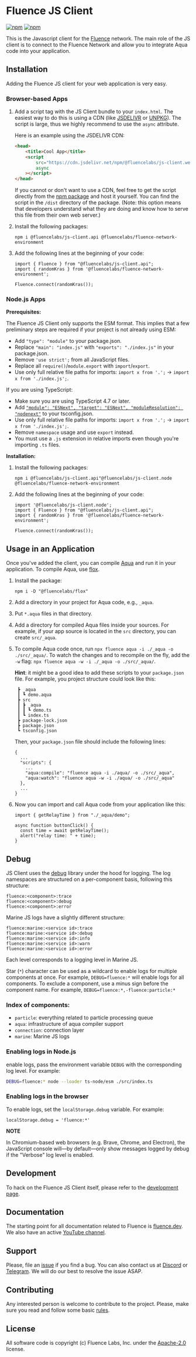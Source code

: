 # Fluence JS Client

[![npm](https://img.shields.io/npm/v/@fluencelabs/js-client.api?label=@fluencelabs/js-client.api)](https://www.npmjs.com/package/@fluencelabs/js-client.api)
[![npm](https://img.shields.io/npm/v/@fluencelabs/js-client.web.standalone?label=@fluencelabs/js-client.web.standalone)](https://www.npmjs.com/package/@fluencelabs/js-client.web.standalone)

This is the Javascript client for the [Fluence](https://fluence.network) network. The main role of the JS client is to connect to the Fluence Network and allow you to integrate Aqua code into your application.

## Installation

Adding the Fluence JS client for your web application is very easy.

### Browser-based Apps

1. Add a script tag with the JS Client bundle to your `index.html`. The easiest way to do this is using a CDN (like [JSDELIVR](https://www.jsdelivr.com/) or [UNPKG](https://unpkg.com/)). The script is large, thus we highly recommend to use the `async` attribute.

    Here is an example using the JSDELIVR CDN:

    ```html
    <head>
        <title>Cool App</title>
        <script
            src="https://cdn.jsdelivr.net/npm/@fluencelabs/js-client.web.standalone@0.13.3/dist/js-client.min.js"
            async
        ></script>
    </head>
    ```

    If you cannot or don't want to use a CDN, feel free to get the script directly from the [npm package](https://www.npmjs.com/package/@fluencelabs/js-client.web.standalone) and host it yourself. You can find the script in the `/dist` directory of the package. (Note: this option means that developers understand what they are doing and know how to serve this file from their own web server.)

2. Install the following packages:

    ```
    npm i @fluencelabs/js-client.api @fluencelabs/fluence-network-environment
    ```

3. Add the following lines at the beginning of your code:

    ```
    import { Fluence } from "@fluencelabs/js-client.api";
    import { randomKras } from '@fluencelabs/fluence-network-environment';

    Fluence.connect(randomKras());
    ```

### Node.js Apps

**Prerequisites:**

The Fluence JS Client only supports the ESM format. This implies that a few preliminary steps are required if your project is not already using ESM:

-   Add `"type": "module"` to your package.json.
-   Replace `"main": "index.js"` with `"exports": "./index.js"` in your package.json.
-   Remove `'use strict';` from all JavaScript files.
-   Replace all `require()`/`module.export` with `import`/`export`.
-   Use only full relative file paths for imports: `import x from '.';` → `import x from './index.js';`.

If you are using TypeScript:

-   Make sure you are using TypeScript 4.7 or later.
-   Add [`"module": "ESNext", "target": "ESNext", "moduleResolution": "nodenext"`](https://www.typescriptlang.org/tsconfig#module) to your tsconfig.json.
-   Use only full relative file paths for imports: `import x from '.';` → `import x from './index.js';`.
-   Remove `namespace` usage and use `export` instead.
-   You must use a `.js` extension in relative imports even though you're importing `.ts` files.

**Installation:**

1. Install the following packages:

    ```
    npm i @fluencelabs/js-client.api"@fluencelabs/js-client.node @fluencelabs/fluence-network-environment
    ```

2. Add the following lines at the beginning of your code:

    ```
    import '@fluencelabs/js-client.node';
    import { Fluence } from "@fluencelabs/js-client.api";
    import { randomKras } from '@fluencelabs/fluence-network-environment';

    Fluence.connect(randomKras());
    ```

## Usage in an Application

Once you've added the client, you can compile [Aqua](https://github.com/fluencelabs/aqua) and run it in your application. To compile Aqua, use [flox](https://github.com/fluencelabs/flox).

1. Install the package:

    ```
    npm i -D "@fluencelabs/flox"
    ```

2. Add a directory in your project for Aqua code, e.g., `_aqua`.

3. Put `*.aqua` files in that directory.

4. Add a directory for compiled Aqua files inside your sources. For example, if your app source is located in the `src` directory, you can create `src/_aqua`.

5. To compile Aqua code once, run `npx fluence aqua -i ./_aqua -o ./src/_aqua/`. To watch the changes and to recompile on the fly, add the `-w` flag: `npx fluence aqua -w -i ./_aqua -o ./src/_aqua/`.

    **Hint**: it might be a good idea to add these scripts to your `package.json` file.
    For example, you project structure could look like this:

    ```
     ┣ _aqua
     ┃ ┗ demo.aqua
     ┣ src
     ┃ ┣ _aqua
     ┃ ┃ ┗ demo.ts
     ┃ ┗ index.ts
     ┣ package-lock.json
     ┣ package.json
     ┗ tsconfig.json
    ```

    Then, your `package.json` file should include the following lines:

    ```
    {
      ...
      "scripts": {
        ...
        "aqua:compile": "fluence aqua -i ./aqua/ -o ./src/_aqua",
        "aqua:watch": "fluence aqua -w -i ./aqua/ -o ./src/_aqua"
      },
      ...
    }
    ```

6. Now you can import and call Aqua code from your application like
   this:

    ```
    import { getRelayTime } from "./_aqua/demo";

    async function buttonClick() {
      const time = await getRelayTime();
      alert("relay time: " + time);
    }
    ```

## Debug

JS Client uses the [debug](https://github.com/debug-js/debug) library under the hood for logging. The log namespaces are structured on a per-component basis, following this structure:

```
fluence:<component>:trace
fluence:<component>:debug
fluence:<component>:error
```

Marine JS logs have a slightly different structure:

```
fluence:marine:<service id>:trace
fluence:marine:<service id>:debug
fluence:marine:<service id>:info
fluence:marine:<service id>:warn
fluence:marine:<service id>:error
```

Each level corresponds to a logging level in Marine JS.

Star (`*`) character can be used as a wildcard to enable logs for multiple components at once. For example, `DEBUG=fluence:*` will enable logs for all components. To exclude a component, use a minus sign before the component name. For example, `DEBUG=fluence:*,-fluence:particle:*`

### Index of components:

-   `particle`: everything related to particle processing queue
-   `aqua`: infrastructure of aqua compiler support
-   `connection`: connection layer
-   `marine`: Marine JS logs

### Enabling logs in Node.js

enable logs, pass the environment variable `DEBUG` with the corresponding log level. For example:

```sh
DEBUG=fluence:* node --loader ts-node/esm ./src/index.ts
```

### Enabling logs in the browser

To enable logs, set the `localStorage.debug` variable. For example:

```
localStorage.debug = 'fluence:*'
```

**NOTE**

In Chromium-based web browsers (e.g. Brave, Chrome, and Electron), the JavaScript console will—by default—only show messages logged by debug if the "Verbose" log level is enabled.

## Development

To hack on the Fluence JS Client itself, please refer to the [development page](./DEVELOPING.md).

## Documentation

The starting point for all documentation related to Fluence is
[fluence.dev](https://fluence.dev/). We also have an active [YouTube channel](https://www.youtube.com/@fluencelabs).

## Support

Please, file an [issue](https://github.com/fluencelabs/js-client/issues) if you find a bug. You can also contact us at [Discord](https://discord.com/invite/5qSnPZKh7u) or [Telegram](https://t.me/fluence_project). We will do our best to resolve the issue ASAP.

## Contributing

Any interested person is welcome to contribute to the project. Please, make sure you read and follow some basic [rules](./CONTRIBUTING.md).

## License

All software code is copyright (c) Fluence Labs, Inc. under the [Apache-2.0](./LICENSE) license.

